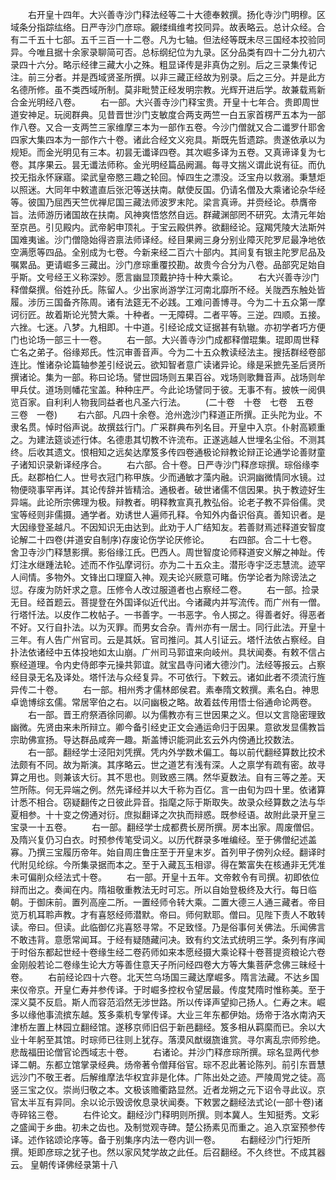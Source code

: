 <!-- { "loadSidebar": true } -->
　　右开皇十四年。大兴善寺沙门释法经等二十大德奉敕撰。扬化寺沙门明穆。区域条分指踪纮络。日严寺沙门彦琮。覶缕缉维考挍同异。故表略云。总计众经。合有二千五十七部。五千三百一十二卷。凡为七轴。但法经等既未尽三国经本挍验同异。今唯且据十余家录聊简可否。总标纲纪位为九录。区分品类有四十二分九初六录四十六分。略示经律三藏大小之殊。粗显译传是非真伪之别。后之三录集传记注。前三分者。并是西域贤圣所撰。以非三藏正经故为别录。后之三分。并是此方名德所修。虽不类西域所制。莫非毗赞正经发明宗教。光辉开进后学。故兼载焉新合金光明经八卷。
　　右一部。大兴善寺沙门释宝贵。开皇十七年合。贵即周世道安神足。玩阅群典。见昔晋世沙门支敏度合两支两竺一白五家首楞严五本为一部作八卷。又合一支两竺三家维摩三本为一部作五卷。今沙门僧就又合二谶罗什耶舍四家大集四本为一部作六十卷。诸此合经文义宛具。斯既先哲遗踪。贵遂依承以为规矩。而金光明见有三本。初昙无谶译四卷。其次崛多译为五卷。又真谛译复为七卷。其序果云。昙无谶法师称。金光明经篇品阙漏。每寻文揣义谓此说有征。而仇挍无指永怀寐寤。梁武皇帝愍三趣之轮回。悼四生之漂没。泛宝舟以救溺。秉慧炬以照迷。大同年中敕遣直后张汜等送扶南。献使反国。仍请名僧及大乘诸论杂华经等。彼国乃屈西天竺优禅尼国三藏法师波罗末陀。梁言真谛。并赍经论。恭膺帝旨。法师游历诸国故在扶南。风神爽悟悠然自远。群藏渊部罔不研究。太清元年始至京邑。引见殿内。武帝躬申顶礼。于宝云殿供养。欲翻经论。寇羯凭陵大法斯舛国难夷谧。沙门僧隐始得咨禀法师译经。经目果阙三身分别业障灭陀罗尼最净地依空满愿等四品。全别成为七卷。今新来经二百六十部内。其间复有银主陀罗尼品及嘱累品。更请崛多三藏出。沙门彦琮重覆挍勘。故贵今合分为八卷。品部究足始自乎斯。文号经王义称深妙。愿言幽显顶戴护持十种大乘论。
　　右大兴善寺沙门释僧粲撰。俗姓孙氏。陈留人。少出家尚游学江河南北靡所不经。关陇西东触处皆履。涉历三国备齐陈周。诸有法筵无不必践。工难问善博寻。今为二十五众第一摩诃衍匠。故着斯论光赞大乘。十种者。一无障碍。二者平等。三逆。四顺。五接。六挫。七迷。八梦。九相即。十中道。引经论成文证据甚有轨辙。亦初学者巧方便门也论场一部三十一卷。
　　右一部。大兴善寺沙门成都释僧琨集。琨即周世释亡名之弟子。俗缘郑氏。性沉审善音声。今为二十五众教读经法主。搜括群经卷部连比。惟诸杂论篇轴参差引经说云。欲知智者意广读诸异论。缘是采摭先圣后贤所撰诸论。集为一部。称曰论场。譬世园场则五果百谷。戏场则歌舞音声。战场则牟甲兵仗。道场则幡花宝盖。种种庄严。今此论场譬同于彼。无事不有。披帙一阅俱览百家。自利利人物我同益者也凡圣六行法。
　　(二十卷　十卷　七卷　五卷　三卷　一卷)
　　右六部。凡四十余卷。沧州逸沙门释道正所撰。正头陀为业。不隶名贯。悼时俗声说。故撰兹行门。广采群典布列名目。开皇中入京。仆射高颖重之。为建法筵谈述行体。名德患其切教不许流布。正遂逃越人世埋名尘俗。不测其终。后收其遗文。恨相知之远矣达摩笈多传四卷通极论辩教论辩正论通学论善财童子诸知识录新译经序合。
　　右六部。合十卷。日严寺沙门释彦琮撰。琮俗缘李氏。赵郡柏仁人。世号衣冠门称甲族。少而通敏才藻内融。识洞幽微情同水镜。过物便晓事罕再详。其论传辞并皆精洽。通极者。破世诸儒不信因果。执于教迹好生异端。此论所宗佛理为极。辩教者。明释教宣真孔教弘俗。论老子教不异俗儒。灵宝等经则非儒摄。通学者。劝诱世人遍师孔释。令知外内备识俗真。善知识者。是大因缘登圣越凡。不因知识无由达到。此劝于人广结知友。若善财焉述释道安智度论解二十四卷(并道安自制序)存废论伤学论厌修论。
　　右四部。合二十七卷。舍卫寺沙门释慧影撰。影俗缘江氏。巴西人。周世智度论师释道安义解之神趾。传灯注水继踵法轮。述而不作弘摩诃衍。亦为二十五众主。潜形寺宇泛志慧流。迹罕人间情。多物外。文锋出口理窟入神。观夫论兴厥意可睹。伤学论者为除谤法之愆。存废为防奸求之意。压修令人改过服道者也占察经二卷。
　　右一部。捡录无目。经首题云。菩提登在外国译似近代出。今诸藏内并写流传。而广州有一僧。行塔忏法。以皮作二枚帖子。一书善字。一书恶字。令人掷之。得善者好。得恶者不好。又行自扑法。以为灭罪。而男女合杂。青州亦有一居士。同行此法。开皇十三年。有人告广州官司。云是其妖。官司推问。其人引证云。塔忏法依占察经。自扑法依诸经中五体投地如太山崩。广州司马郭谊来向岐州。具状闻奏。有敕不信占察经道理。令内史侍郎李元操共郭谊。就宝昌寺问诸大德沙门。法经等报云。占察经目录无名及译处。塔忏法与众经复异。不可依行。下敕云。诸如此者不须流行旌异传二十卷。
　　右一部。相州秀才儒林郎侯君。素奉隋文敕撰。素名白。神思卓诡博综玄儒。常居宰伯之右。以问幽极之略。故着兹传用悟士俗通命论两卷。
　　右一部。晋王府祭酒徐同卿。以为儒教亦有三世因果之义。但以文言隐密理致幽微。先贤由来未所辩立。卿今备引经史正文会通运命归于因果。意欲发显儒教旨宗助佛宣扬。导达群品咸奔一趣。斯盖博识能洞此玄云外内傍通比挍数法。
　　右一部。翻经学士泾阳刘凭撰。凭内外学数术偏工。每以前代翻经算数比挍术法颇有不同。故为斯演。其序略云。世之道艺有浅有深。人之禀学有疏有密。故寻算之用也。则兼该大衍。其不思也。则致惑三隅。然华夏数法。自有三等之差。天竺所陈。何无异端之例。然先译经并以大千称为百亿。言一由旬为四十里。依诸算计悉不相合。窃疑翻传之日彼此异音。指麾之际于斯取失。故录众经算数之法与华夏相参。十十变之傍通对衍。庶拟翻译之次执而辩惑。既参经语。故附此录开皇三宝录一十五卷。
　　右一部。翻经学士成都费长房所撰。房本出家。周废僧侣。及隋兴复仍习白衣。时预参传笔受词义。以历代群录多唯编经。至于佛僧纪述盖寡。乃撰三宝履历帝年。始自周庄鲁庄至于开皇末岁。首列甲子傍列众经。翻译时代附见纶综。今所集录据而本之。至于入藏瓦玉相谬。得在繁富失在核通非无凭准未可偏削众经法式十卷。
　　右一部。开皇十五年。文帝敕令有司撰。初即依位辩而出之。奏闻在内。隋祖敬重教法无时可忘。所以自始登极终及大行。每日临朝。于御床前。置列高座二所。一置经师令转大乘。二置大德三人通三藏者。帝目览万机耳聆声教。才有喜怒经师潜默。帝曰。师何默耶。僧曰。见陛下责人不敢转读。帝曰。但读。此临御亿兆喜怒寻常。不足致怪。乃是俗事何关佛法。乐闻佛言不敢违背。意愿常闻耳。于经有疑随藏问决。致有约文法式统明三学。条列有序闻于时俗东都起世经十卷缘生经二卷药师如来本愿经摄大乘论释十卷菩提资粮论六卷金刚般若论二卷缘生论大方等善住意天子所问经四卷大方等大集菩萨念佛三昧经十卷。
　　右前经论四十六卷。北天竺乌场国三藏达摩崛多。隋言法藏。不达乡国来仪帝京。开皇仁寿并参传译。于时崛多控权令望居最。传度梵隋时惟称美。至于深义莫不反启。斯人而容范滔然无涉世路。所以传译声望抑己扬人。仁寿之末。崛多以缘他事流摈东越。笈多乘机专掌传译。大业三年东都伊始。炀帝于洛水南汭天津桥左置上林园立翻经馆。遂移京师旧侣于新邑翻经。笈多相从羁縻而已。余以大业十年躬至其馆。时琮师已往则上犹存。落漠风猷缀旒谁赏。寻尔离乱宗师殄绝。悲哉福田论僧官论西域志十卷。
　　右诸论。并沙门释彦琮所撰。琮名显两代参译二朝。东都立馆掌录经典。炀帝著令僧拜俗官。琮不忍此著论陈列。前引东晋慧远沙门不敬王者。后解维摩法华权宜非是化体。广陈出处之迹。严陵周党之徒。高竖三宝之仪。崇尚归敬之本。文极该赡衢路显然。近者龙朔之元下诏令寻此议。京官太半互有异同。余以论示毁谤攸息录状闻奏。下敕罢之翻经法式论(一部十卷)诸寺碎铭三卷。
　　右件论文。翻经沙门释明则所撰。则本冀人。生知挺秀。文彩之盛闻于乡曲。初未之齿也。及制觉观寺碑。楚公扬素见而重之。追入京室预参传译。述作铭颂论序等。备于别集序内法一卷内训一卷。
　　右翻经沙门行矩所撰。矩即彦琮之犹子也。然以家风梵学故之此任。后召翻经。不久终世。不成其器云。
皇朝传译佛经录第十八
